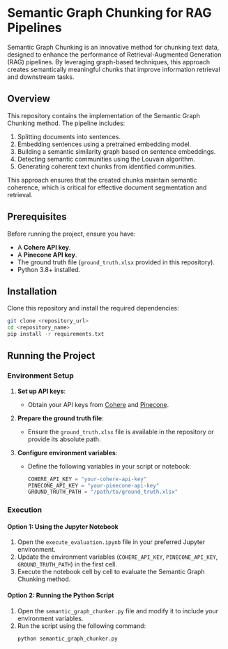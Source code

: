 # Semantic Graph Chunking for RAG Pipelines

Semantic Graph Chunking is an innovative method for chunking text data, designed to enhance the performance of Retrieval-Augmented Generation (RAG) pipelines. By leveraging graph-based techniques, this approach creates semantically meaningful chunks that improve information retrieval and downstream tasks.

## Overview

This repository contains the implementation of the Semantic Graph Chunking method. The pipeline includes:
1. Splitting documents into sentences.
2. Embedding sentences using a pretrained embedding model.
3. Building a semantic similarity graph based on sentence embeddings.
4. Detecting semantic communities using the Louvain algorithm.
5. Generating coherent text chunks from identified communities.

This approach ensures that the created chunks maintain semantic coherence, which is critical for effective document segmentation and retrieval.

## Prerequisites

Before running the project, ensure you have:
- A **Cohere API key**.
- A **Pinecone API key**.
- The ground truth file (`ground_truth.xlsx` provided in this repository).
- Python 3.8+ installed.

## Installation

Clone this repository and install the required dependencies:

```bash
git clone <repository_url>
cd <repository_name>
pip install -r requirements.txt
```

## Running the Project

### Environment Setup

1. **Set up API keys**:
   - Obtain your API keys from [Cohere](https://cohere.ai) and [Pinecone](https://www.pinecone.io).

2. **Prepare the ground truth file**:
   - Ensure the `ground_truth.xlsx` file is available in the repository or provide its absolute path.

3. **Configure environment variables**:
   - Define the following variables in your script or notebook:
     ```python
     COHERE_API_KEY = "your-cohere-api-key"
     PINECONE_API_KEY = "your-pinecone-api-key"
     GROUND_TRUTH_PATH = "/path/to/ground_truth.xlsx"
     ```

### Execution

#### Option 1: Using the Jupyter Notebook
1. Open the `execute_evaluation.ipynb` file in your preferred Jupyter environment.
2. Update the environment variables (`COHERE_API_KEY`, `PINECONE_API_KEY`, `GROUND_TRUTH_PATH`) in the first cell.
3. Execute the notebook cell by cell to evaluate the Semantic Graph Chunking method.

#### Option 2: Running the Python Script
1. Open the `semantic_graph_chunker.py` file and modify it to include your environment variables.
2. Run the script using the following command:
   ```bash
   python semantic_graph_chunker.py
   ```

